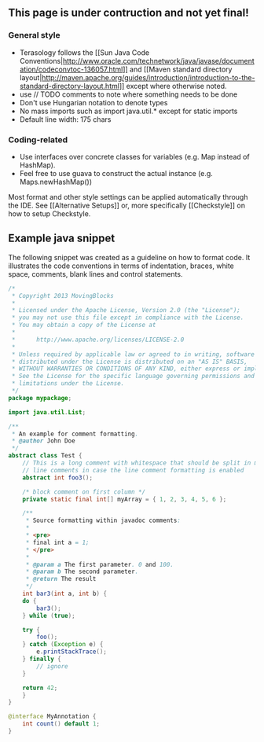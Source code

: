 ## This page is under contruction and not yet final!

### General style 
* Terasology follows the [[Sun Java Code Conventions|http://www.oracle.com/technetwork/java/javase/documentation/codeconvtoc-136057.html]] and [[Maven standard directory layout|http://maven.apache.org/guides/introduction/introduction-to-the-standard-directory-layout.html]] except where otherwise noted.
* use // TODO comments to note where something needs to be done
* Don't use Hungarian notation to denote types
* No mass imports such as import java.util.* except for static imports
* Default line width: 175 chars

### Coding-related
* Use interfaces over concrete classes for variables (e.g. Map instead of HashMap). 
* Feel free to use guava to construct the actual instance (e.g. Maps.newHashMap())

Most format and other style settings can be applied automatically through the IDE. See [[Alternative Setups]] or, more specifically [[Checkstyle]] on how to setup Checkstyle.

## Example java snippet

The following snippet was created as a guideline on how to format code. It illustrates the code conventions in terms of indentation, braces, white space, comments, blank lines and control statements.

```java
/*
 * Copyright 2013 MovingBlocks
 *
 * Licensed under the Apache License, Version 2.0 (the "License");
 * you may not use this file except in compliance with the License.
 * You may obtain a copy of the License at
 *
 *      http://www.apache.org/licenses/LICENSE-2.0
 *
 * Unless required by applicable law or agreed to in writing, software
 * distributed under the License is distributed on an "AS IS" BASIS,
 * WITHOUT WARRANTIES OR CONDITIONS OF ANY KIND, either express or implied.
 * See the License for the specific language governing permissions and
 * limitations under the License.
 */
package mypackage;

import java.util.List;

/**
 * An example for comment formatting.
 * @author John Doe
 */
abstract class Test {
    // This is a long comment with whitespace that should be split in multiple
    // line comments in case the line comment formatting is enabled
    abstract int foo3();

    /* block comment on first column */
    private static final int[] myArray = { 1, 2, 3, 4, 5, 6 };

    /**
     * Source formatting within javadoc comments:
     * 
     * <pre>
     * final int a = 1;
     * </pre>
     * 
     * @param a The first parameter. 0 and 100.
     * @param b The second parameter.
     * @return The result
     */
    int bar3(int a, int b) {
	do {
	    bar3();
	} while (true);

	try {
	    foo();
	} catch (Exception e) {
	    e.printStackTrace();
	} finally {
	    // ignore
	}

	return 42;
    }
}

@interface MyAnnotation {
    int count() default 1;
}
```